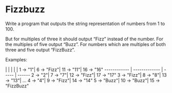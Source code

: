 # Fizzbuzz

Write a program that outputs the string representation of numbers from 1 to 100.

But for multiples of three it should output “Fizz” instead of the number. For the multiples of five output “Buzz”.  For numbers which are multiples of both three and five output “FizzBuzz”.

Examples:

| | | | |
1    →   "1"|       6  →  "Fizz"|    11  →  "11"|       16  →  "16"
------------ | ------------- | ----- | ------
2    →   "2"|       7  →  "7"|       12  →  "Fizz"|     17  →  "17"
3    →   "Fizz"|    8  →  "8"|       13  →  "13"|       ...
4    →   "4"|       9  →  "Fizz"|    14  →  "14"
5    →   "Buzz"|   10  →  "Buzz"|    15  →  "FizzBuzz"

